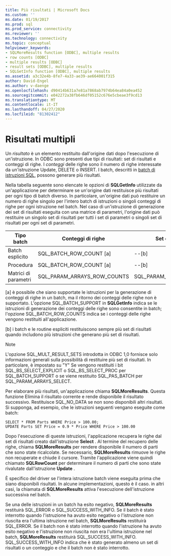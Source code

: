 ```yaml
---
title: Più risultati | Microsoft Docs
ms.custom: ''
ms.date: 01/19/2017
ms.prod: sql
ms.prod_service: connectivity
ms.reviewer: ''
ms.technology: connectivity
ms.topic: conceptual
helpviewer_keywords:
- SQLMoreResults function [ODBC], multiple results
- row counts [ODBC]
- multiple results [ODBC]
- result sets [ODBC], multiple results
- SQLGetInfo function [ODBC], multiple results
ms.assetid: a3c32e4b-8fe7-4a33-ae39-ae664001f315
author: David-Engel
ms.author: v-daenge
ms.openlocfilehash: d90414b631a7e81a7868ab7974b64ea84a0ea452
ms.sourcegitcommit: e042272a38fb646df05152c676e5cbeae3f9cd13
ms.translationtype: MT
ms.contentlocale: it-IT
ms.lasthandoff: 04/27/2020
ms.locfileid: "81302412"
---
```

# <a name="multiple-results"></a>Risultati multipli
Un *risultato* è un elemento restituito dall'origine dati dopo l'esecuzione di un'istruzione. In ODBC sono presenti due tipi di risultati: set di risultati e conteggi di righe. I *conteggi* delle righe sono il numero di righe interessate da un'istruzione Update, DELETE o INSERT. I batch, descritti in [batch di istruzioni SQL](../../../odbc/reference/develop-app/batches-of-sql-statements.md), possono generare più risultati.  
  
 Nella tabella seguente sono elencate le opzioni di **SQLGetInfo** utilizzate da un'applicazione per determinare se un'origine dati restituisce più risultati per ogni tipo di batch diverso. In particolare, un'origine dati può restituire un numero di righe singolo per l'intero batch di istruzioni o singoli conteggi di righe per ogni istruzione nel batch. Nel caso di un'istruzione di generazione dei set di risultati eseguita con una matrice di parametri, l'origine dati può restituire un singolo set di risultati per tutti i set di parametri o singoli set di risultati per ogni set di parametri.  
  
|Tipo batch|Conteggi di righe|Set di risultati|  
|----------------|----------------|-----------------|  
|Batch esplicito|SQL_BATCH_ROW_COUNT [a]|--[b]|  
|Procedura|SQL_BATCH_ROW_COUNT [a]|--[b]|  
|Matrici di parametri|SQL_PARAM_ARRAYS_ROW_COUNTS|SQL_PARAM_ARRAYS_SELECTS|  
  
 [a] è possibile che siano supportate le istruzioni per la generazione di conteggi di righe in un batch, ma il ritorno dei conteggi delle righe non è supportato. L'opzione SQL_BATCH_SUPPORT in **SQLGetInfo** indica se le istruzioni di generazione dei conteggi delle righe sono consentite in batch; l'opzione SQL_BATCH_ROW_COUNTS indica se i conteggi delle righe vengono restituiti all'applicazione.  
  
 [b] i batch e le routine espliciti restituiscono sempre più set di risultati quando includono più istruzioni che generano più set di risultati.  
  
> [!NOTE]  
>  L'opzione SQL_MULT_RESULT_SETS introdotta in ODBC 1,0 fornisce solo informazioni generali sulla possibilità di restituire più set di risultati. In particolare, è impostato su "Y" Se vengono restituiti i bit SQL_BS_SELECT_EXPLICIT o SQL_BS_SELECT_PROC per SQL_BATCH_SUPPORT o se viene restituito SQL_PAS_BATCH per SQL_PARAM_ARRAYS_SELECT.  
  
 Per elaborare più risultati, un'applicazione chiama **SQLMoreResults**. Questa funzione Elimina il risultato corrente e rende disponibile il risultato successivo. Restituisce SQL_NO_DATA se non sono disponibili altri risultati. Si supponga, ad esempio, che le istruzioni seguenti vengano eseguite come batch:  
  
```  
SELECT * FROM Parts WHERE Price > 100.00;  
UPDATE Parts SET Price = 0.9 * Price WHERE Price > 100.00  
```  
  
 Dopo l'esecuzione di queste istruzioni, l'applicazione recupera le righe dal set di risultati creato dall'istruzione **Select** . Al termine del recupero delle righe, chiama **SQLMoreResults** per rendere disponibile il numero di parti che sono state ricalcolate. Se necessario, **SQLMoreResults** rimuove le righe non recuperate e chiude il cursore. Tramite l'applicazione viene quindi chiamato **SQLRowCount** per determinare il numero di parti che sono state rivalutate dall'istruzione **Update** .  
  
 È specifico del driver se l'intera istruzione batch viene eseguita prima che siano disponibili risultati. In alcune implementazioni, questo è il caso. in altri casi, la chiamata di **SQLMoreResults** attiva l'esecuzione dell'istruzione successiva nel batch.  
  
 Se una delle istruzioni in un batch ha esito negativo, **SQLMoreResults** restituirà SQL_ERROR o SQL_SUCCESS_WITH_INFO. Se il batch è stato interrotto quando l'istruzione ha avuto esito negativo o l'istruzione non riuscita era l'ultima istruzione nel batch, **SQLMoreResults** restituirà SQL_ERROR. Se il batch non è stato interrotto quando l'istruzione ha avuto esito negativo e l'istruzione non riuscita non era l'ultima istruzione nel batch, **SQLMoreResults** restituirà SQL_SUCCESS_WITH_INFO. SQL_SUCCESS_WITH_INFO indica che è stato generato almeno un set di risultati o un conteggio e che il batch non è stato interrotto.
